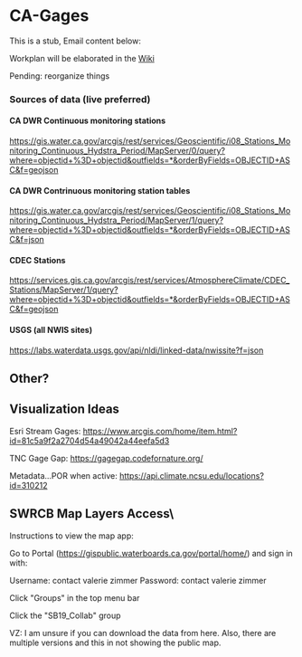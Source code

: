 # CA-Gages
This is a stub, Email content below:

Workplan will be elaborated in the [Wiki](https://github.com/internetofwater/CA-Gages/wiki)



Pending: reorganize things


### Sources of data (live preferred)

#### CA DWR Continuous monitoring stations
https://gis.water.ca.gov/arcgis/rest/services/Geoscientific/i08_Stations_Monitoring_Continuous_Hydstra_Period/MapServer/0/query?where=objectid+%3D+objectid&outfields=*&orderByFields=OBJECTID+ASC&f=geojson

#### CA DWR Contrinuous monitoring station tables
https://gis.water.ca.gov/arcgis/rest/services/Geoscientific/i08_Stations_Monitoring_Continuous_Hydstra_Period/MapServer/1/query?where=objectid+%3D+objectid&outfields=*&orderByFields=OBJECTID+ASC&f=json

#### CDEC Stations
https://services.gis.ca.gov/arcgis/rest/services/AtmosphereClimate/CDEC_Stations/MapServer/1/query?where=objectid+%3D+objectid&outfields=*&orderByFields=OBJECTID+ASC&f=geojson



#### USGS (all NWIS sites)
https://labs.waterdata.usgs.gov/api/nldi/linked-data/nwissite?f=json


## Other?


## Visualization Ideas
Esri Stream Gages: https://www.arcgis.com/home/item.html?id=81c5a9f2a2704d54a49042a44eefa5d3

TNC Gage Gap: https://gagegap.codefornature.org/

Metadata...POR when active: https://api.climate.ncsu.edu/locations?id=310212

## SWRCB Map Layers Access\
Instructions to view the map app: 

Go to Portal (https://gispublic.waterboards.ca.gov/portal/home/) and sign in with: 

Username: contact valerie zimmer
Password: contact valerie zimmer

Click "Groups" in the top menu bar 

Click the "SB19_Collab" group 

VZ: I am unsure if you can download the data from here.  Also, there are multiple versions and this in not showing the public map.

